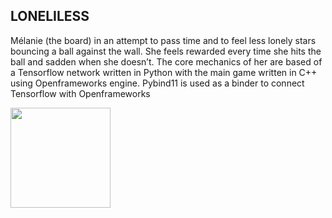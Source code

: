 <h2>LONELILESS</h2>
<p id="yui_3_17_2_1_1569711346218_14531" class="">M&eacute;lanie (the board) in an attempt to pass time and to feel less lonely stars bouncing a ball against the wall. She feels rewarded every time she hits the ball and sadden when she doesn&rsquo;t. The core mechanics of her are based of a Tensorflow network written in Python with the main game written in C++ using Openframeworks engine. Pybind11 is used as a binder to connect Tensorflow with Openframeworks</p>
<p class=""><img src="https://static1.squarespace.com/static/5d8c1173d980a856238b719f/t/5d8d36e5b01e692e31e2e6d0/1569535752308/Hnet-image+%281%29.gif?format=300w" alt="" width="160" height="160" /></p>
